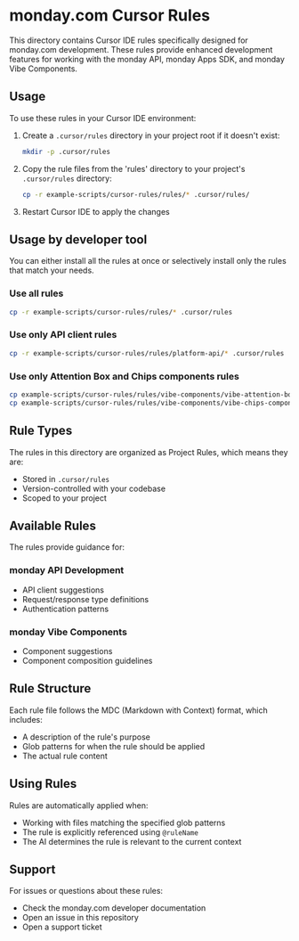 # monday.com Cursor Rules

This directory contains Cursor IDE rules specifically designed for monday.com development. These rules provide enhanced development features for working with the monday API, monday Apps SDK, and monday Vibe Components.

## Usage

To use these rules in your Cursor IDE environment:

1. Create a `.cursor/rules` directory in your project root if it doesn't exist:
   ```bash
   mkdir -p .cursor/rules
   ```

2. Copy the rule files from the 'rules' directory to your project's `.cursor/rules` directory:
   ```bash
   cp -r example-scripts/cursor-rules/rules/* .cursor/rules/
   ```

3. Restart Cursor IDE to apply the changes

## Usage by developer tool
You can either install all the rules at once or selectively install only the rules that match your needs.

### Use all rules
```bash
cp -r example-scripts/cursor-rules/rules/* .cursor/rules
```

### Use only API client rules
```bash
cp -r example-scripts/cursor-rules/rules/platform-api/* .cursor/rules
```

### Use only Attention Box and Chips components rules
```bash
cp example-scripts/cursor-rules/rules/vibe-components/vibe-attention-box.mdc .cursor/rules
cp example-scripts/cursor-rules/rules/vibe-components/vibe-chips-component.mdc .cursor/rules
```

## Rule Types

The rules in this directory are organized as Project Rules, which means they are:
- Stored in `.cursor/rules`
- Version-controlled with your codebase
- Scoped to your project

## Available Rules

The rules provide guidance for:

### monday API Development
- API client suggestions
- Request/response type definitions
- Authentication patterns

### monday Vibe Components
- Component suggestions
- Component composition guidelines

## Rule Structure

Each rule file follows the MDC (Markdown with Context) format, which includes:
- A description of the rule's purpose
- Glob patterns for when the rule should be applied
- The actual rule content

## Using Rules

Rules are automatically applied when:
- Working with files matching the specified glob patterns
- The rule is explicitly referenced using `@ruleName`
- The AI determines the rule is relevant to the current context

## Support

For issues or questions about these rules:
- Check the monday.com developer documentation
- Open an issue in this repository
- Open a support ticket